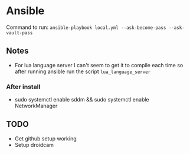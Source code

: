 # Ansible
Command to run: `ansible-playbook local.yml --ask-become-pass --ask-vault-pass`

## Notes
* For lua language server I can't seem to get it to compile each time so after running ansible run the script `lua_language_server`
### After install
* sudo systemctl enable sddm && sudo systemctl enable NetworkManager

## TODO
* Get github setup working
* Setup droidcam
